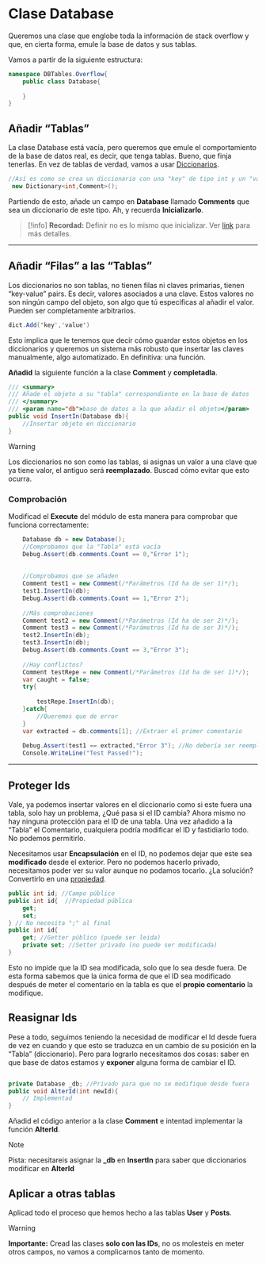
# Clase Database

Queremos una clase que englobe toda la información de stack overflow y que, en cierta forma, emule la base de datos y sus tablas.

Vamos a partir de la siguiente estructura:

```cs
namespace DBTables.Overflow{
	public class Database{
		
	}
}
```

## Añadir “Tablas”

La clase Database está vacía, pero queremos que emule el comportamiento de la base de datos real, es decir, que tenga tablas. Bueno, que finja tenerlas. En vez de tablas de verdad, vamos a usar [Diccionarios](https://www.netmentor.es/entrada/diccionarios-csharp).

```cs
//Así es como se crea un diccionario con una "key" de tipo int y un "valor" de tipo comment
 new Dictionary<int,Comment>();
```

Partiendo de esto, añade un campo en **Database** llamado **Comments** que sea un diccionario de este tipo. Ah, y recuerda **Inicializarlo**.

> [!info] 
> **Recordad:** Definir no es lo mismo que inicializar. Ver [link](https://www.reddit.com/r/learnprogramming/comments/w5l9de/what_is_the_difference_between_initialising_vs/?tl=es-es) para más detalles.
> 

---
## Añadir “Filas” a las “Tablas”

Los diccionarios no son tablas, no tienen filas ni claves primarias, tienen “key-value” pairs. Es decir, valores asociados a una clave. Estos valores no son ningún campo del objeto, son algo que tú especificas al añadir el valor. Pueden ser completamente arbitrarios.

```cs
dict.Add('key','value')
```

Esto implica que le tenemos que decir cómo guardar estos objetos en los diccionarios y queremos un sistema más robusto que insertar las claves manualmente, algo automatizado. En definitiva: una función.

**Añadid** la siguiente función a la clase **Comment** y **completadla**.

```cs
/// <summary>
/// Añade el objeto a su "tabla" correspondiente en la base de datos
/// </summary>
/// <param name="db">base de datos a la que añadir el objeto</param>
public void InsertIn(Database db){
	//Insertar objeto en diccionario
}
```

> [!warning]
> Los diccionarios no son como las tablas, si asignas un valor a una clave que ya tiene valor, el antiguo será **reemplazado**. Buscad cómo evitar que esto ocurra.
>  

### Comprobación

Modificad el **Execute** del módulo de esta manera para comprobar que funciona correctamente:

```cs
	Database db = new Database();
	//Comprobamos que la "Tabla" está vacía
	Debug.Assert(db.comments.Count == 0,"Error 1");
	
	
	//Comprobamos que se añaden
	Comment test1 = new Comment(/*Parámetros (Id ha de ser 1)*/);
	test1.InsertIn(db);
	Debug.Assert(db.comments.Count == 1,"Error 2");
	
	//Más comprobaciones
	Comment test2 = new Comment(/*Parámetros (Id ha de ser 2)*/);
	Comment test3 = new Comment(/*Parámetros (Id ha de ser 3)*/);
	test2.InsertIn(db);
	test3.InsertIn(db);
	Debug.Assert(db.comments.Count == 3,"Error 3");
	
	//Hay conflictos?
	Comment testRepe = new Comment(/*Parámetros (Id ha de ser 1)*/);
	var caught = false;
	try{
		
		testRepe.InsertIn(db);
	}catch{
		//Queremos que de error
	}
	var extracted = db.comments[1]; //Extraer el primer comentario
	
	Debug.Assert(test1 == extracted,"Error 3"); //No debería ser reemplazado
	Console.WriteLine("Test Passed!");
```


--- 
## Proteger Ids

Vale, ya podemos insertar valores en el diccionario como si este fuera una tabla, solo hay un problema, ¿Qué pasa si el ID cambia? Ahora mismo no hay ninguna protección para el ID de una tabla. Una vez añadido a la “Tabla” el Comentario, cualquiera podría modificar el ID y fastidiarlo todo. No podemos permitirlo.

Necesitamos usar **Encapsulación** en el ID, no podemos dejar que este sea **modificado** desde el exterior. Pero no podemos hacerlo privado, necesitamos poder ver su valor aunque no podamos tocarlo. ¿La solución? Convertirlo en una [propiedad](https://trifulcas.com/courses/programacion-en-c/lessons/propiedades-y-metodos/).

```cs
public int id; //Campo público
public int id{  //Propiedad pública
	get;
	set;
} // No necesita ";" al final
public int id{  
	get; //Getter público (puede ser leida)
	private set; //Setter privado (no puede ser modificada)
}
```

Esto no impide que la ID sea modificada, solo que lo sea desde fuera. De esta forma sabemos que la única forma de que el ID sea modificado después de meter el comentario en la tabla es que el **propio comentario** la modifique.

## Reasignar Ids

Pese a todo, seguimos teniendo la necesidad de modificar el Id desde fuera de vez en cuando y que esto se traduzca en un cambio de su posición en la “Tabla” (diccionario). Pero para lograrlo necesitamos dos cosas: saber en que base de datos estamos y **exponer** alguna forma de cambiar el ID.

```cs

private Database _db; //Privado para que no se modifique desde fuera
public void AlterId(int newId){
	// Implementad
}
```

Añadid el código anterior a la clase **Comment** e intentad implementar la función **AlterId**.

> [!note] 
> Pista: necesitareis asignar la **\_db** en **InsertIn** para saber que diccionarios modificar en **AlterId**

## Aplicar a otras tablas

Aplicad todo el proceso que hemos hecho a las tablas **User** y **Posts**.

> [!warning]
> **Importante:** Cread las clases **solo con las IDs**, no os molesteis en meter otros campos, no vamos a complicarnos tanto de momento.
> 



